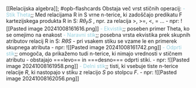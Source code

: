 [[Relacijska algebra]]; #opb-flashcards 
Obstaja več vrst stičnih operacij:
	<font color="#92cddc">- Stik Theta</font>;; Med relacijama R in S vrne n-terice, ki zadoščajo predikatu F kartezijskega produkta R in S: $R\theta_F S$ , npr. za relacija >, >=, <, = ... 
		- npr: ![[Pasted image 20241008161616.png]]
	<font color="#92cddc">- Ekvistik</font>;; poseben primer Theta, ko se omejimo na enakost
	<font color="#92cddc">- Naravni stik</font>;; posebna vrsta ekvistika prek skupnih atributov relacij R in S: $R\theta S$
		- pri vsakem stiku se vzame le en primerek skupnega atributa
		- npr: ![[Pasted image 20241008161742.png]]
	<font color="#92cddc">- Odprti stik</font>;; omogoča, da prikažemo tudi n-terice, ki nimajo vrednosti v stičnem atributu - obstajajo ===levo== in ===desno=== odprti stiki.
		- npr: ![[Pasted image 20241008161958.png]]
	<font color="#92cddc">- Delni stik</font>;; tisti, ki vsebuje tiste n-terice relacije $R$, ki nastopajo v stiku z relacijo $S$ po stolpcu $F$.
		- npr: ![[Pasted image 20241008162056.png]]
<!--SR:!2024-11-03,15,290!2024-11-03,15,290-->